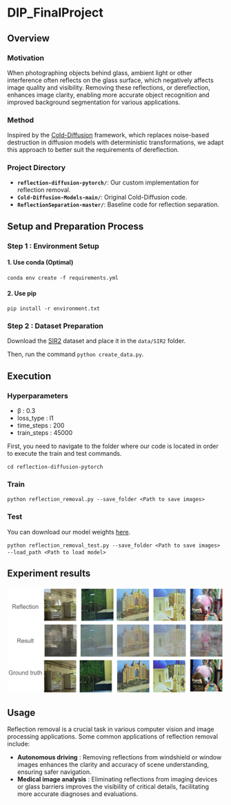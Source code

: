 # DIP_FinalProject

## Overview

### Motivation
When photographing objects behind glass, ambient light or other interference often reflects on the glass surface, which negatively affects image quality and visibility. Removing these reflections, or dereflection, enhances image clarity, enabling more accurate object recognition and improved background segmentation for various applications.

### Method
Inspired by the [Cold-Diffusion](https://github.com/arpitbansal297/Cold-Diffusion-Models) framework, which replaces noise-based destruction in diffusion models with deterministic transformations, we adapt this approach to better suit the requirements of dereflection.

### Project Directory 

- **`reflection-diffusion-pytorch/`**: Our custom implementation for reflection removal.
- **`Cold-Diffusion-Models-main/`**: Original Cold-Diffusion code.
- **`ReflectionSeparation-master/`**: Baseline code for reflection separation.

## Setup and Preparation Process
### Step 1 : Environment Setup

#### 1. Use conda (Optimal)
```
conda env create -f requirements.yml 
```

#### 2. Use pip
```
pip install -r environment.txt
```

### Step 2 : Dataset Preparation

Download the [SIR2](https://sir2data.github.io/) dataset and place it in the `data/SIR2` folder.

Then, run the command `python create_data.py`.

## Execution
### Hyperparameters

* β : 0.3
* loss_type : l1
* time_steps : 200
* train_steps : 45000

First, you need to navigate to the folder where our code is located in order to execute the train and test commands.

```
cd reflection-diffusion-pytorch                        
```

### Train

```
python reflection_removal.py --save_folder <Path to save images>                    
```

### Test

You can download our model weights [here](https://drive.google.com/file/d/1h5xB0APiZVwZLunLkDf2uFQNn3l6olDh/view?usp=sharing).

```
python reflection_removal_test.py --save_folder <Path to save images> --load_path <Path to load model>                
```


## Experiment results

![Experiment results](results.png)

## Usage
Reflection removal is a crucial task in various computer vision and image processing applications. 
Some common applications of reflection removal include:

* **Autonomous driving** : Removing reflections from windshield or window images enhances the clarity and accuracy of scene understanding, ensuring safer navigation.
* **Medical image analysis** : Eliminating reflections from imaging devices or glass barriers improves the visibility of critical details, facilitating more accurate diagnoses and evaluations.
  
